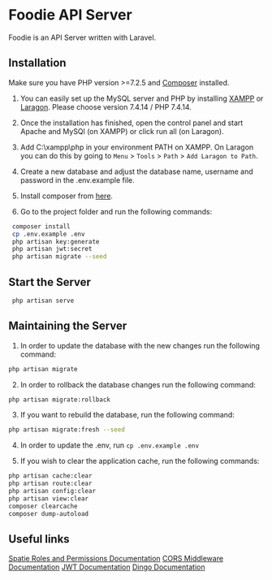 # Foodie API Server

Foodie is an API Server written with Laravel.

## Installation

Make sure you have PHP version >=7.2.5 and [Composer](https://getcomposer.org/download) installed.

1. You can easily set up the MySQL server and PHP by installing [XAMPP](https://www.apachefriends.org/download.html) or [Laragon](https://laragon.org/download/index.html). Please choose version 7.4.14 / PHP 7.4.14.

2. Once the installation has finished, open the control panel and start Apache and MySQl (on XAMPP) or click run all (on Laragon).

3. Add C:\xampp\php in your environment PATH on XAMPP. On Laragon you can do this by going to `Menu` > `Tools` > `Path` > `Add Laragon to Path`.

4. Create a new database and adjust the database name, username and password in the .env.example file.

5. Install composer from [here](https://getcomposer.org/download/).

6. Go to the project folder and run the following commands:

```bash
 composer install
 cp .env.example .env
 php artisan key:generate
 php artisan jwt:secret
 php artisan migrate --seed
```

## Start the Server

```bash
 php artisan serve
```

## Maintaining the Server

1. In order to update the database with the new changes run the following command:

```bash
php artisan migrate
```

2. In order to rollback the database changes run the following command:

```bash
php artisan migrate:rollback
```

3. If you want to rebuild the database, run the following command:

```bash
php artisan migrate:fresh --seed
```

4. In order to update the .env, run `cp .env.example .env`

5. If you wish to clear the application cache, run the following commands:

```bash
php artisan cache:clear
php artisan route:clear
php artisan config:clear
php artisan view:clear
composer clearcache
composer dump-autoload
```

## Useful links

[Spatie Roles and Permissions Documentation](https://spatie.be/docs/laravel-permission/v5/installation-laravel)
[CORS Middleware Documentation](https://github.com/fruitcake/laravel-cors)
[JWT Documentation](https://github.com/tymondesigns/jwt-auth/wiki)
[Dingo Documentation](https://github.com/dingo/api/wiki)
